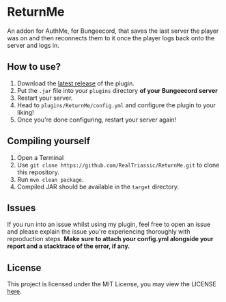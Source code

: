 # ReturnMe
An addon for AuthMe, for Bungeecord, that saves the last server the player was on and then reconnects them to it once the player logs back onto the server and logs in.

## How to use?
1. Download the [latest release](https://github.com/RealTriassic/ReturnMe/releases/latest) of the plugin.
2. Put the `.jar` file into your `plugins` directory **of your Bungeecord server**
3. Restart your server.
4. Head to `plugins/ReturnMe/config.yml` and configure the plugin to your liking!
5. Once you're done configuring, restart your server again!

## Compiling yourself
1. Open a Terminal
2. Use `git clone https://github.com/RealTriassic/ReturnMe.git` to clone this repository.
3. Run `mvn clean package`.
4. Compiled JAR should be available in the `target` directory.

## Issues
If you run into an issue whilst using my plugin, feel free to open an issue and please explain the issue you're experiencing thoroughly with reproduction steps.
**Make sure to attach your config.yml alongside your report and a stacktrace of the error, if any.**

## License
This project is licensed under the MIT License, you may view the LICENSE [here](https://github.com/RealTriassic/ReturnMe/blob/main/LICENSE).
